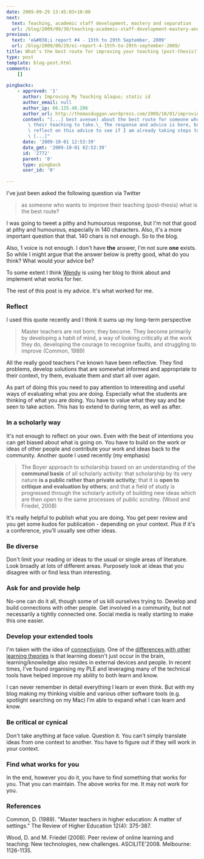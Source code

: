 ```yaml
---
date: 2009-09-29 13:45:03+10:00
next:
  text: Teaching, academic staff development, mastery and separation
  url: /blog/2009/09/30/teaching-academic-staff-development-mastery-and-separation/
previous:
  text: 'e&#038;i report #4 - 15th to 29th September, 2009'
  url: /blog/2009/09/29/ei-report-4-15th-to-29th-september-2009/
title: What's the best route for improving your teaching (post-thesis)?
type: post
template: blog-post.html
comments:
    []
    
pingbacks:
    - approved: '1'
      author: Improving My Teaching &laquo; static id
      author_email: null
      author_ip: 66.135.48.206
      author_url: http://thomasduggan.wordpress.com/2009/10/01/improving-my-teaching/
      content: "[...] best avenue) about the best route for someone who wants to improve\
        \ their teaching to take.\_ The response and advice is here, but I thought I would\
        \ reflect on this advice to see if I am already taking steps towards the right\
        \ [...]"
      date: '2009-10-01 12:53:39'
      date_gmt: '2009-10-01 02:53:39'
      id: '2772'
      parent: '0'
      type: pingback
      user_id: '0'
    
---
```

I've just been asked the following question via Twitter

> as someone who wants to improve their teaching (post-thesis) what is the best route?

I was going to tweet a pithy and humourous response, but I'm not that good at pithy and humourous, especially in 140 characters. Also, it's a more important question that that. 140 chars is not enough. So to the blog.

Also, 1 voice is not enough. I don't have **the** answer, I'm not sure **one** exists. So while I might argue that the answer below is pretty good, what do you think? What would your advice be?

To some extent I think [Wendy](http://wendymad.wordpress.com/) is using her blog to think about and implement what works for her.

The rest of this post is my advice. It's what worked for me.

### Reflect

I used this quote recently and I think it sums up my long-term perspective

> Master teachers are not born; they become. They become primarily by developing a habit of mind, a way of looking critically at the work they do, developing the courage to recognise faults, and struggling to improve (Common, 1989)

All the really good teachers I've known have been reflective. They find problems, develop solutions that are somewhat informed and appropriate to their context, try them, evaluate them and start all over again.

As part of doing this you need to pay attention to interesting and useful ways of evaluating what you are doing. Especially what the students are thinking of what you are doing. You have to value what they say and be seen to take action. This has to extend to during term, as well as after.

### In a scholarly way

It's not enough to reflect on your own. Even with the best of intentions you can get biased about what is going on. You have to build on the work or ideas of other people and contribute your work and ideas back to the community. Another quote I used recently (my emphasis)

> The Boyer approach to scholarship based on an understanding of the **communal basis** of all scholarly activity: that scholarship by its very nature **is a public rather than private activity**; that it is **open to critique and evaluation by others**; and that a field of study is progressed through the scholarly activity of building new ideas which are then open to the same processes of public scrutiny. (Wood and Friedel, 2008)

It's really helpful to publish what you are doing. You get peer review and you get some kudos for publication - depending on your context. Plus if it's a conference, you'll usually see other ideas.

### Be diverse

Don't limit your reading or ideas to the usual or single areas of literature. Look broadly at lots of different areas. Purposely look at ideas that you disagree with or find less than interesting.

### Ask for and provide help

No-one can do it all, though some of us kill ourselves trying to. Develop and build connections with other people. Get involved in a community, but not necessarily a tightly connected one. Social media is really starting to make this one easier.

### Develop your extended tools

I'm taken with the idea of [connectivism](http://ltc.umanitoba.ca/connectivism/). One of the [differences with other learning theories](http://docs.google.com/Doc?id=anw8wkk6fjc_14gpbqc2dt) is that learning doesn't just occur in the brain, learning/knowledge also resides in external devices and people. In recent times, I've found organising my PLE and leveraging many of the technical tools have helped improve my ability to both learn and know.

I can never remember in detail everything I learn or even think. But with my blog making my thinking visible and various other software tools (e.g. spotlight searching on my Mac) I'm able to expand what I can learn and know.

### Be critical or cynical

Don't take anything at face value. Question it. You can't simply translate ideas from one context to another. You have to figure out if they will work in your context.

### Find what works for you

In the end, however you do it, you have to find something that works for you. That you can maintain. The above works for me. It may not work for you.

### References

Common, D. (1989). "Master teachers in higher education: A matter of settings." The Review of Higher Education 12(4): 375-387.

Wood, D. and M. Friedel (2008). Peer review of online learning and teaching: New technologies, new challenges. ASCILITE'2008. Melbourne: 1126-1135.
